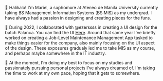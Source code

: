 👋 Halihalo! I'm Mariel, a sophomore at Ateneo de Manila University currently taking BS Management Information Systems (BS MIS) as my undergrad. I have always had a passion in designing and creating pieces for the funs.

🌱 During 2022, I collaborated with @ezerssss in creating a UI design for the batch Palanca. You can find the UI [Here](https://github.com/ezerssss/Gayang-Mingor-Palanca). Around that same year I've briefly worked on creating a Job-Level Maintenance Management App tasked to make things easier for the company, also mainly focusing on the UI aspect of the design. These exposures gradualy led me to take MIS as my course, and perhaps maybe somewhere in the IT industry.

🔭 At the moment, I'm doing my best to focus on my studies and passionately pursuing personal projects I've always dreamed of. I'm taking the time to work at my own pace, hoping that it gets to somewhere.


<!--
**jayceemariel/jayceemariel** is a ✨ _special_ ✨ repository because its `README.md` (this file) appears on your GitHub profile.

Here are some ideas to get you started:

- 🔭 I’m currently working on ...
- 🌱 I’m currently learning ...
- 👯 I’m looking to collaborate on ...
- 🤔 I’m looking for help with ...
- 💬 Ask me about ...
- 📫 How to reach me: ...
- 😄 Pronouns: ...
- ⚡ Fun fact: ...
-->
